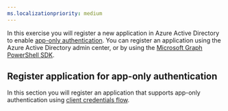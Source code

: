 ```yaml
---
ms.localizationpriority: medium
---
```


<!-- markdownlint-disable MD041 -->

In this exercise you will register a new application in Azure Active Directory to enable [app-only authentication](/graph/auth-v2-service). You can register an application using the Azure Active Directory admin center, or by using the [Microsoft Graph PowerShell SDK](/graph/powershell/get-started).

## Register application for app-only authentication

In this section you will register an application that supports app-only authentication using [client credentials flow](/azure/active-directory/develop/v2-oauth2-client-creds-grant-flow).
